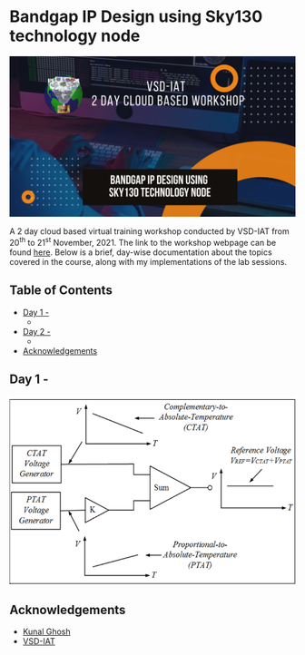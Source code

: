 # Bandgap IP Design using Sky130 technology node

![workshop-flyer](Workshop-Flyer.png)

A 2 day cloud based virtual training workshop conducted by VSD-IAT from 20<sup>th</sup> to 21<sup>st</sup> November, 2021. The link to the workshop webpage can be found [here](https://www.vlsisystemdesign.com/bandgap-ip-design-using-sky130-technology-node/). Below is a brief, day-wise documentation about the topics covered in the course, along with my implementations of the lab sessions.


## Table of Contents

  * [Day 1 - ](#)
    + [](#)
  * [Day 2 - ](#)
    + [](#)
  * [Acknowledgements](#acknowledgements)

## Day 1 - 

### 

![](Day1/1-0.png)

## Acknowledgements

- [Kunal Ghosh](https://github.com/kunalg123)
- [VSD-IAT](https://vsdiat.com/)
